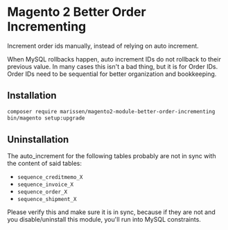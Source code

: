 # Magento 2 Better Order Incrementing

Increment order ids manually, instead of relying on auto increment.

When MySQL rollbacks happen, auto increment IDs do not rollback to their previous value. In many cases this isn't a bad thing, but it is for Order IDs. Order IDs need to be sequential for better organization and bookkeeping. 

## Installation
``` bash
composer require marissen/magento2-module-better-order-incrementing
bin/magento setup:upgrade
```

## Uninstallation
The auto_increment for the following tables probably are not in sync with the content of said tables:
- `sequence_creditmemo_X` 
- `sequence_invoice_X` 
- `sequence_order_X` 
- `sequence_shipment_X` 

Please verify this and make sure it is in sync, because if they are not and you disable/uninstall this module, you'll run into MySQL constraints.